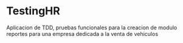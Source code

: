 # TestingHR
Aplicacion de TDD, pruebas funcionales para la creacion de modulo reportes para una empresa dedicada a la venta de vehiculos
